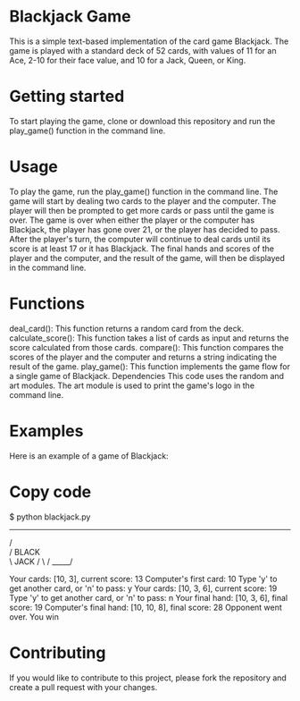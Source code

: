 # Blackjack Game
This is a simple text-based implementation of the card game Blackjack. The game is played with a standard deck of 52 cards, with values of 11 for an Ace, 2-10 for their face value, and 10 for a Jack, Queen, or King.

# Getting started
To start playing the game, clone or download this repository and run the play_game() function in the command line.

# Usage
To play the game, run the play_game() function in the command line. The game will start by dealing two cards to the player and the computer. The player will then be prompted to get more cards or pass until the game is over. The game is over when either the player or the computer has Blackjack, the player has gone over 21, or the player has decided to pass. After the player's turn, the computer will continue to deal cards until its score is at least 17 or it has Blackjack. The final hands and scores of the player and the computer, and the result of the game, will then be displayed in the command line.

# Functions
deal_card(): This function returns a random card from the deck.
calculate_score(): This function takes a list of cards as input and returns the score calculated from those cards.
compare(): This function compares the scores of the player and the computer and returns a string indicating the result of the game.
play_game(): This function implements the game flow for a single game of Blackjack.
Dependencies
This code uses the random and art modules. The art module is used to print the game's logo in the command line.

# Examples
Here is an example of a game of Blackjack:

# Copy code
$ python blackjack.py
  _____
 /      \
/  BLACK  \
\   JACK   /
 \        /
  \_____/

Your cards: [10, 3], current score: 13
Computer's first card: 10
Type 'y' to get another card, or 'n' to pass: y
Your cards: [10, 3, 6], current score: 19
Type 'y' to get another card, or 'n' to pass: n
Your final hand: [10, 3, 6], final score: 19
Computer's final hand: [10, 10, 8], final score: 28
Opponent went over. You win

# Contributing
If you would like to contribute to this project, please fork the repository and create a pull request with your changes.
